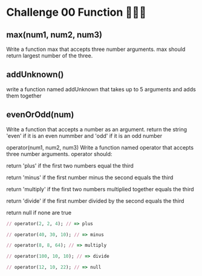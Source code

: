 # Challenge 00 Function  🧮🧮🧮

## max(num1, num2, num3)
Write a function max that accepts three number arguments. max should return largest number of the three.

## addUnknown()
write a function named addUnknown that takes up to 5 arguments and adds them together

## evenOrOdd(num)
Write a function that accepts a number as an argument. return the string 'even' if it is an even nummber and 'odd' if it is an odd number

operator(num1, num2, num3)
Write a function named operator that accepts three number arguments. operator should:

return 'plus' if the first two numbers equal the third

return 'minus' if the first number minus the second equals the third

return 'multiply' if the first two numbers multiplied together equals the third

return 'divide' if the first number divided by the second equals the third

return null if none are true
```ruby
// operator(2, 2, 4); // => plus

// operator(40, 30, 10); // => minus

// operator(8, 8, 64); // => multiply

// operator(100, 10, 10); // => divide

// operator(12, 10, 22); // => null
```
